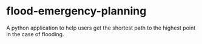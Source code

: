 # flood-emergency-planning
A python application to help users get the shortest path to the highest point in the case of flooding. 
